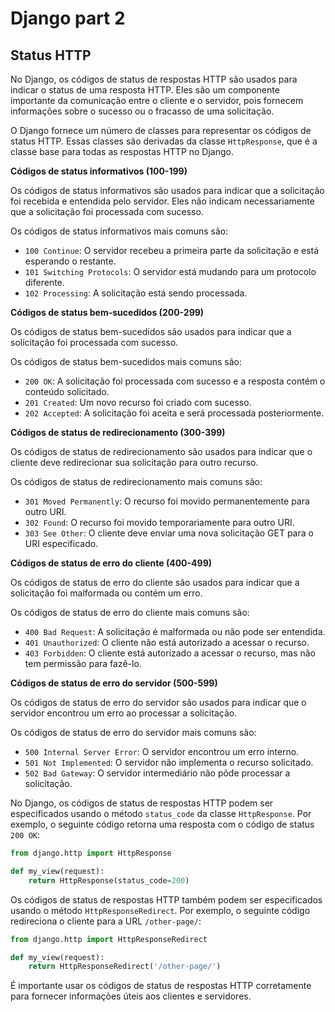 # Django part 2

## Status HTTP

No Django, os códigos de status de respostas HTTP são usados ​​para indicar o status de uma resposta HTTP. Eles são um componente importante da comunicação entre o cliente e o servidor, pois fornecem informações sobre o sucesso ou o fracasso de uma solicitação.

O Django fornece um número de classes para representar os códigos de status HTTP. Essas classes são derivadas da classe `HttpResponse`, que é a classe base para todas as respostas HTTP no Django.

**Códigos de status informativos (100-199)**

Os códigos de status informativos são usados ​​para indicar que a solicitação foi recebida e entendida pelo servidor. Eles não indicam necessariamente que a solicitação foi processada com sucesso.

Os códigos de status informativos mais comuns são:

* `100 Continue`: O servidor recebeu a primeira parte da solicitação e está esperando o restante.
* `101 Switching Protocols`: O servidor está mudando para um protocolo diferente.
* `102 Processing`: A solicitação está sendo processada.

**Códigos de status bem-sucedidos (200-299)**

Os códigos de status bem-sucedidos são usados ​​para indicar que a solicitação foi processada com sucesso.

Os códigos de status bem-sucedidos mais comuns são:

* `200 OK`: A solicitação foi processada com sucesso e a resposta contém o conteúdo solicitado.
* `201 Created`: Um novo recurso foi criado com sucesso.
* `202 Accepted`: A solicitação foi aceita e será processada posteriormente.

**Códigos de status de redirecionamento (300-399)**

Os códigos de status de redirecionamento são usados ​​para indicar que o cliente deve redirecionar sua solicitação para outro recurso.

Os códigos de status de redirecionamento mais comuns são:

* `301 Moved Permanently`: O recurso foi movido permanentemente para outro URI.
* `302 Found`: O recurso foi movido temporariamente para outro URI.
* `303 See Other`: O cliente deve enviar uma nova solicitação GET para o URI especificado.

**Códigos de status de erro do cliente (400-499)**

Os códigos de status de erro do cliente são usados ​​para indicar que a solicitação foi malformada ou contém um erro.

Os códigos de status de erro do cliente mais comuns são:

* `400 Bad Request`: A solicitação é malformada ou não pode ser entendida.
* `401 Unauthorized`: O cliente não está autorizado a acessar o recurso.
* `403 Forbidden`: O cliente está autorizado a acessar o recurso, mas não tem permissão para fazê-lo.

**Códigos de status de erro do servidor (500-599)**

Os códigos de status de erro do servidor são usados ​​para indicar que o servidor encontrou um erro ao processar a solicitação.

Os códigos de status de erro do servidor mais comuns são:

* `500 Internal Server Error`: O servidor encontrou um erro interno.
* `501 Not Implemented`: O servidor não implementa o recurso solicitado.
* `502 Bad Gateway`: O servidor intermediário não pôde processar a solicitação.

No Django, os códigos de status de respostas HTTP podem ser especificados usando o método `status_code` da classe `HttpResponse`. Por exemplo, o seguinte código retorna uma resposta com o código de status `200 OK`:

```python
from django.http import HttpResponse

def my_view(request):
    return HttpResponse(status_code=200)
```

Os códigos de status de respostas HTTP também podem ser especificados usando o método `HttpResponseRedirect`. Por exemplo, o seguinte código redireciona o cliente para a URL `/other-page/`:

```python
from django.http import HttpResponseRedirect

def my_view(request):
    return HttpResponseRedirect('/other-page/')
```

É importante usar os códigos de status de respostas HTTP corretamente para fornecer informações úteis aos clientes e servidores.
